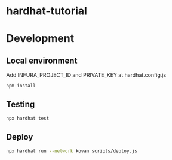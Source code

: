 # hardhat-tutorial

# Development

## Local environment

Add INFURA_PROJECT_ID and PRIVATE_KEY at hardhat.config.js

```sh
npm install
```

## Testing

```sh
npx hardhat test
```

## Deploy

```sh
npx hardhat run --network kovan scripts/deploy.js
```
